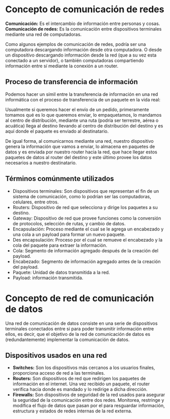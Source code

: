 # Concepto de comunicación de redes

**Comunicación:** Es el intercambio de información entre personas y cosas.
**Comunicación de redes:** Es la comunicación entre dispositivos terminales mediante una red de computadoras.

Como algunos ejemplos de comunicación de redes, podría ser una computadora descargando información desde otra computadora. O desde un dispositivo descargando información desde la red (que a su vez esta conectado a un servidor), o también computadoras compartiendo información entre sí mediante la conexión a un router.

## Proceso de transferencia de información

Podemos hacer un símil entre la transferencia de información en una red informática con el proceso de transferencia de un paquete en la vida real:

Usualmente si queremos hacer el envío de un pedido, primeramente tomamos qué es lo que queremos enviar, lo empaquetamos, lo mandamos al centro de distribución, mediante una ruta (podría ser terrestre, aérea o acuática) llega al destino llevando al centro de distribución del destino y es aquí donde el paquete es enviado al destinatario.

De igual forma, al comunicarnos mediante una red, nuestro dispositivo genera la información que vamos a enviar, lo almacena en paquetes de datos y es enviada por nuestro router hacia la red, que hace llegar estos paquetes de datos al router del destino y este último provee los datos necesarios a nuestro destinatario.

## Términos comúnmente utilizados

- Dispositivos terminales: Son dispositivos que representan el fin de un sistema de comunicación, como lo podrían ser las computadoras, celulares, entre otros.
- Routers: Dispositivo de red que selecciona y dirige los paquetes a su destino.
- Gateway: Dispositivo de red que provee funciones como la conversión de protocolos, selección de rutas, y cambio de datos.
- Encapsulación: Proceso mediante el cual se le agrega un encabezado y una cola a un payload para formar un nuevo paquete.
- Des encapsulación: Proceso por el cual se remueve el encabezado y la cola del paquete para extraer la información.
- Cola: Segmento de información agregado después de la creación del payload.
- Encabezado: Segmento de información agregado antes de la creación del payload.
- Paquete: Unidad de datos transmitida a la red.
- Payload: información transmitida.


# Concepto de red de comunicación de datos

Una red de comunicación de datos consiste en una serie de dispositivos terminales conectados entre si para poder transmitir información entre ellos, es decir, que el objetivo de la red de comunicación de datos es (redundantemente) implementar la comunicación de datos.

## Dispositivos usados en una red

- **Switches:** Son los dispositivos más cercanos a los usuarios finales, proporciona acceso de red a las terminales.
- **Routers:** Son dispositivos de red que redirigen los paquetes de información en el internet. Una vez recibido un paquete, el router verifica hacia donde es mandado y lo redirige a dicha dirección.
- **Firewalls:** Son dispositivos de seguridad de la red usados para asegurar la seguridad de la comunicación entre dos redes. Monitorea, restringe y modifica el flujo de datos que pasan por el para resguardar información, estructura y estados de redes internas de la red externa.